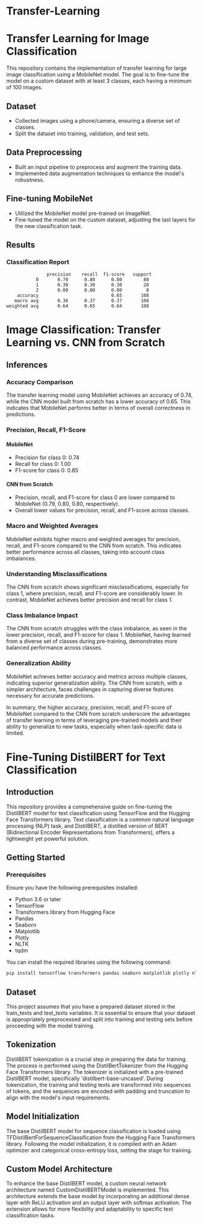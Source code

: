 # Transfer-Learning

# Transfer Learning for Image Classification

This repository contains the implementation of transfer learning for large image classification using a MobileNet model. The goal is to fine-tune the model on a custom dataset with at least 3 classes, each having a minimum of 100 images.

## Dataset

- Collected images using a phone/camera, ensuring a diverse set of classes.
- Split the dataset into training, validation, and test sets.

## Data Preprocessing

- Built an input pipeline to preprocess and augment the training data.
- Implemented data augmentation techniques to enhance the model's robustness.

## Fine-tuning MobileNet

- Utilized the MobileNet model pre-trained on ImageNet.
- Fine-tuned the model on the custom dataset, adjusting the last layers for the new classification task.

## Results

### Classification Report

```plaintext
               precision    recall  f1-score   support
           0       0.79      0.80      0.80        80
           1       0.30      0.30      0.30        20
           2       0.00      0.00      0.00         8
    accuracy                           0.65       108
   macro avg       0.36      0.37      0.37       108
weighted avg       0.64      0.65      0.64       108

```
# Image Classification: Transfer Learning vs. CNN from Scratch

## Inferences

### Accuracy Comparison

The transfer learning model using MobileNet achieves an accuracy of 0.74, while the CNN model built from scratch has a lower accuracy of 0.65. This indicates that MobileNet performs better in terms of overall correctness in predictions.

### Precision, Recall, F1-Score

#### MobileNet
- Precision for class 0: 0.74
- Recall for class 0: 1.00
- F1-score for class 0: 0.85

#### CNN from Scratch
- Precision, recall, and F1-score for class 0 are lower compared to MobileNet (0.79, 0.80, 0.80, respectively).
- Overall lower values for precision, recall, and F1-score across classes.

### Macro and Weighted Averages

MobileNet exhibits higher macro and weighted averages for precision, recall, and F1-score compared to the CNN from scratch. This indicates better performance across all classes, taking into account class imbalances.

### Understanding Misclassifications

The CNN from scratch shows significant misclassifications, especially for class 1, where precision, recall, and F1-score are considerably lower. In contrast, MobileNet achieves better precision and recall for class 1.

### Class Imbalance Impact

The CNN from scratch struggles with the class imbalance, as seen in the lower precision, recall, and F1-score for class 1. MobileNet, having learned from a diverse set of classes during pre-training, demonstrates more balanced performance across classes.

### Generalization Ability

MobileNet achieves better accuracy and metrics across multiple classes, indicating superior generalization ability. The CNN from scratch, with a simpler architecture, faces challenges in capturing diverse features necessary for accurate predictions.

In summary, the higher accuracy, precision, recall, and F1-score of MobileNet compared to the CNN from scratch underscore the advantages of transfer learning in terms of leveraging pre-trained models and their ability to generalize to new tasks, especially when task-specific data is limited.

# Fine-Tuning DistilBERT for Text Classification

## Introduction

This repository provides a comprehensive guide on fine-tuning the DistilBERT model for text classification using TensorFlow and the Hugging Face Transformers library. Text classification is a common natural language processing (NLP) task, and DistilBERT, a distilled version of BERT (Bidirectional Encoder Representations from Transformers), offers a lightweight yet powerful solution.

## Getting Started

### Prerequisites

Ensure you have the following prerequisites installed:

- Python 3.6 or later
- TensorFlow
- Transformers library from Hugging Face
- Pandas
- Seaborn
- Matplotlib
- Plotly
- NLTK
- tqdm

You can install the required libraries using the following command:
```bash
pip install tensorflow transformers pandas seaborn matplotlib plotly nltk tqdm
```

## Dataset
This project assumes that you have a prepared dataset stored in the train_texts and test_texts variables. It is essential to ensure that your dataset is appropriately preprocessed and split into training and testing sets before proceeding with the model training.

## Tokenization
DistilBERT tokenization is a crucial step in preparing the data for training. The process is performed using the DistilBertTokenizer from the Hugging Face Transformers library. The tokenizer is initialized with a pre-trained DistilBERT model, specifically 'distilbert-base-uncased'. During tokenization, the training and testing texts are transformed into sequences of tokens, and the sequences are encoded with padding and truncation to align with the model's input requirements.

## Model Initialization
The base DistilBERT model for sequence classification is loaded using TFDistilBertForSequenceClassification from the Hugging Face Transformers library. Following the model initialization, it is compiled with an Adam optimizer and categorical cross-entropy loss, setting the stage for training.

## Custom Model Architecture
To enhance the base DistilBERT model, a custom neural network architecture named CustomDistilBERTModel is implemented. This architecture extends the base model by incorporating an additional dense layer with ReLU activation and an output layer with softmax activation. The extension allows for more flexibility and adaptability to specific text classification tasks.



